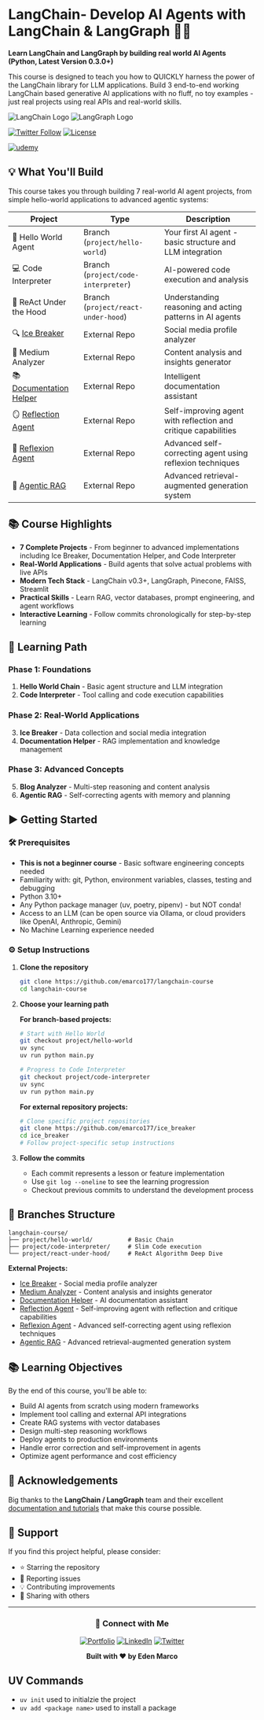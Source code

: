 # LangChain- Develop AI Agents with LangChain & LangGraph 🦜🔗

**Learn LangChain and LangGraph by building real world AI Agents (Python, Latest Version 0.3.0+)**

This course is designed to teach you how to QUICKLY harness the power of the LangChain library for LLM applications. Build 3 end-to-end working LangChain based generative AI applications with no fluff, no toy examples - just real projects using real APIs and real-world skills.

![LangChain Logo](/static/LangChain-logo.svg)
![LangGraph Logo](/static/LangGraph%20wordmark%20-%20dark.svg)

[![Twitter Follow](https://img.shields.io/twitter/follow/EdenMarco177?style=social)](https://twitter.com/EdenMarco177)
[![License](https://img.shields.io/badge/License-Apache%202.0-blue.svg)](LICENSE)

[![udemy](https://img.shields.io/badge/LangChain%20Udemy%20Course%20Coupon%20%2412.99-brightgreen)](https://www.udemy.com/course/langchain/?couponCode=AUGUST-2025)

## 💡 What You'll Build

This course takes you through building 7 real-world AI agent projects, from simple hello-world applications to advanced agentic systems:

| Project                                                                                            | Type                                | Description                                                    |
| -------------------------------------------------------------------------------------------------- | ----------------------------------- | -------------------------------------------------------------- |
| 👋 Hello World Agent                                                                               | Branch (`project/hello-world`)      | Your first AI agent - basic structure and LLM integration      |
| 💻 Code Interpreter                                                                                | Branch (`project/code-interpreter`) | AI-powered code execution and analysis                         |
| 🧠 ReAct Under the Hood                                                                            | Branch (`project/react-under-hood`) | Understanding reasoning and acting patterns in AI agents       |
| 🔍 [Ice Breaker](https://github.com/emarco177/IceBreaker)                                          | External Repo                       | Social media profile analyzer                                  |
| 📝 Medium Analyzer                                                                                 | External Repo                       | Content analysis and insights generator                        |
| 📚 [Documentation Helper](https://github.com/emarco177/documentation-helper)                       | External Repo                       | Intelligent documentation assistant                            |
| 🪞 [Reflection Agent](https://github.com/emarco177/langgraph-course/tree/project/reflection-agent) | External Repo                       | Self-improving agent with reflection and critique capabilities |
| 🔄 [Reflexion Agent](https://github.com/emarco177/langgraph-course/tree/project/reflexion-agent)   | External Repo                       | Advanced self-correcting agent using reflexion techniques      |
| 🤖 [Agentic RAG](https://github.com/emarco177/langgraph-course/tree/project/agentic-rag)           | External Repo                       | Advanced retrieval-augmented generation system                 |

## 📚 Course Highlights

- **7 Complete Projects** - From beginner to advanced implementations including Ice Breaker, Documentation Helper, and Code Interpreter
- **Real-World Applications** - Build agents that solve actual problems with live APIs
- **Modern Tech Stack** - LangChain v0.3+, LangGraph, Pinecone, FAISS, Streamlit
- **Practical Skills** - Learn RAG, vector databases, prompt engineering, and agent workflows
- **Interactive Learning** - Follow commits chronologically for step-by-step learning

## 🤔 Learning Path

### Phase 1: Foundations

1. **Hello World Chain** - Basic agent structure and LLM integration
2. **Code Interpreter** - Tool calling and code execution capabilities

### Phase 2: Real-World Applications

3. **Ice Breaker** - Data collection and social media integration
4. **Documentation Helper** - RAG implementation and knowledge management

### Phase 3: Advanced Concepts

5. **Blog Analyzer** - Multi-step reasoning and content analysis
6. **Agentic RAG** - Self-correcting agents with memory and planning

## ▶️ Getting Started

### 🛠️ Prerequisites

- **This is not a beginner course** - Basic software engineering concepts needed
- Familiarity with: git, Python, environment variables, classes, testing and debugging
- Python 3.10+
- Any Python package manager (uv, poetry, pipenv) - but NOT conda!
- Access to an LLM (can be open source via Ollama, or cloud providers like OpenAI, Anthropic, Gemini)
- No Machine Learning experience needed

### ⚙️ Setup Instructions

1. **Clone the repository**
   ```bash
   git clone https://github.com/emarco177/langchain-course
   cd langchain-course
   ```
2. **Choose your learning path**

   **For branch-based projects:**

   ```bash
   # Start with Hello World
   git checkout project/hello-world
   uv sync
   uv run python main.py

   # Progress to Code Interpreter
   git checkout project/code-interpreter
   uv sync
   uv run python main.py
   ```

   **For external repository projects:**

   ```bash
   # Clone specific project repositories
   git clone https://github.com/emarco177/ice_breaker
   cd ice_breaker
   # Follow project-specific setup instructions
   ```

3. **Follow the commits**
   - Each commit represents a lesson or feature implementation
   - Use `git log --oneline` to see the learning progression
   - Checkout previous commits to understand the development process

## 📁 Branches Structure

```
langchain-course/
├── project/hello-world/          # Basic Chain
├── project/code-interpreter/     # Slim Code execution
└── project/react-under-hood/     # ReAct Algorithm Deep Dive
```

**External Projects:**

- [Ice Breaker](https://github.com/emarco177/ice_breaker) - Social media profile analyzer
- [Medium Analyzer](https://github.com/emarco177/blog-analyzer) - Content analysis and insights generator
- [Documentation Helper](https://github.com/emarco177/documentation-helper) - AI documentation assistant
- [Reflection Agent](https://github.com/emarco177/langgraph-course/tree/project/reflection-agent) - Self-improving agent with reflection and critique capabilities
- [Reflexion Agent](https://github.com/emarco177/langgraph-course/tree/project/reflexion-agent) - Advanced self-correcting agent using reflexion techniques
- [Agentic RAG](https://github.com/emarco177/langgraph-course/tree/project/agentic-rag) - Advanced retrieval-augmented generation system

## 📚 Learning Objectives

By the end of this course, you'll be able to:

- Build AI agents from scratch using modern frameworks
- Implement tool calling and external API integrations
- Create RAG systems with vector databases
- Design multi-step reasoning workflows
- Deploy agents to production environments
- Handle error correction and self-improvement in agents
- Optimize agent performance and cost efficiency

## 🙏 Acknowledgements

Big thanks to the **LangChain / LangGraph** team and their excellent [documentation and tutorials](https://langchain-ai.github.io/langgraph/tutorials/introduction/) that make this course possible.

## 🌟 Support

If you find this project helpful, please consider:

- ⭐ Starring the repository
- 🐛 Reporting issues
- 💡 Contributing improvements
- 📢 Sharing with others

---

<div align="center">

### 🔗 Connect with Me

[![Portfolio](https://img.shields.io/badge/Portfolio-000?style=for-the-badge&logo=ko-fi&logoColor=white)](https://www.udemy.com/course/langchain/?referralCode=D981B8213164A3EA91AC)
[![LinkedIn](https://img.shields.io/badge/LinkedIn-0A66C2?style=for-the-badge&logo=linkedin&logoColor=white)](https://www.linkedin.com/in/eden-marco/)
[![Twitter](https://img.shields.io/badge/Twitter-1DA1F2?style=for-the-badge&logo=twitter&logoColor=white)](https://twitter.com/EdenEmarco177)

**Built with ❤️ by Eden Marco**

</div>

## UV Commands

- `uv init` used to initialzie the project
- `uv add <package name>` used to install a package
